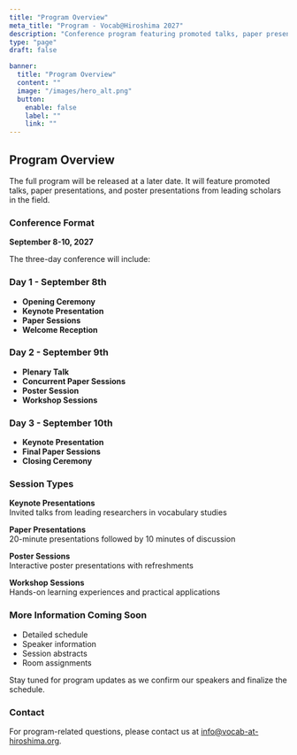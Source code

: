 ```yaml
---
title: "Program Overview"
meta_title: "Program - Vocab@Hiroshima 2027"
description: "Conference program featuring promoted talks, paper presentations, and poster presentations"
type: "page"
draft: false

banner:
  title: "Program Overview"
  content: ""
  image: "/images/hero_alt.png"
  button:
    enable: false
    label: ""
    link: ""
---
```


## Program Overview

The full program will be released at a later date. It will feature promoted talks, paper presentations, and poster presentations from leading scholars in the field.

### Conference Format

**September 8-10, 2027**

The three-day conference will include:

### Day 1 - September 8th
- **Opening Ceremony**
- **Keynote Presentation**
- **Paper Sessions**
- **Welcome Reception**

### Day 2 - September 9th
- **Plenary Talk**
- **Concurrent Paper Sessions**
- **Poster Session**
- **Workshop Sessions**

### Day 3 - September 10th
- **Keynote Presentation**
- **Final Paper Sessions**
- **Closing Ceremony**

### Session Types

**Keynote Presentations**  
Invited talks from leading researchers in vocabulary studies

**Paper Presentations**  
20-minute presentations followed by 10 minutes of discussion

**Poster Sessions**  
Interactive poster presentations with refreshments

**Workshop Sessions**  
Hands-on learning experiences and practical applications

### More Information Coming Soon

- Detailed schedule
- Speaker information
- Session abstracts
- Room assignments

Stay tuned for program updates as we confirm our speakers and finalize the schedule.

### Contact

For program-related questions, please contact us at [info@vocab-at-hiroshima.org](mailto:info@vocab-at-hiroshima.org).
